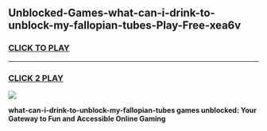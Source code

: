 
## Unblocked-Games-what-can-i-drink-to-unblock-my-fallopian-tubes-Play-Free-xea6v
<h3>
<a href="https://premium76.site?title=what-can-i-drink-to-unblock-my-fallopian-tubes&ref=21A">CLICK TO PLAY</a></h3>
<hr>

<h3>
<a href="https://premium76.site?title=what-can-i-drink-to-unblock-my-fallopian-tubes&ref=21A">CLICK 2 PLAY</a>
  
</h3>

<a href="https://premium76.site?title=what-can-i-drink-to-unblock-my-fallopian-tubes&ref=21A"><img src="https://clearcache.store/games.png"></a>


**what-can-i-drink-to-unblock-my-fallopian-tubes games unblocked: Your Gateway to Fun and Accessible Online Gaming**
